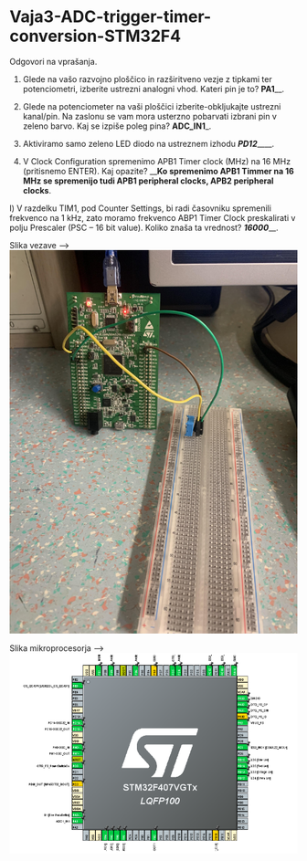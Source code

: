 # Vaja3-ADC-trigger-timer-conversion-STM32F4
Odgovori na vprašanja.

1) Glede na vašo razvojno ploščico in razširitveno vezje z tipkami ter potenciometri, izberite ustrezni analogni vhod. Kateri pin je to? ____PA1______.

2) Glede na potenciometer na vaši ploščici izberite-obkljukajte ustrezni kanal/pin. Na zaslonu se vam mora usterzno pobarvati izbrani pin v zeleno barvo. Kaj se izpiše poleg pina? ____ADC_IN1_____.

3) Aktiviramo samo zeleno LED diodo na ustreznem izhodu ___PD12_______.

4) V Clock Configuration spremenimo APB1 Timer clock (MHz) na 16 MHz (pritisnemo ENTER). Kaj opazite? ____________Ko spremenimo APB1 Timmer na 16 MHz se spremenijo tudi APB1 peripheral clocks, APB2 peripheral clocks__________.

l) V razdelku TIM1, pod Counter Settings, bi radi časovniku spremenili frekvenco na 1 kHz, zato moramo frekvenco ABP1 Timer Clock preskalirati v polju Prescaler (PSC – 16 bit value). Koliko znaša ta vrednost? _____16000_______.

Slika vezave -->
![Slika vezave](https://raw.githubusercontent.com/bozoslapy/Vaja3-ADC-trigger-timer-conversion-STM32F4/main/slika%20vezave.jpg)

Slika mikroprocesorja -->
![Slika mikroprocesorja](https://raw.githubusercontent.com/bozoslapy/Vaja3-ADC-trigger-timer-conversion-STM32F4/main/vaja%203%20pinout.PNG)
